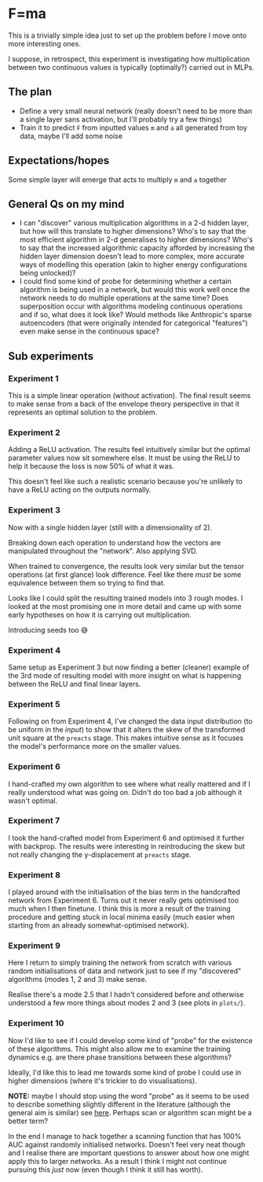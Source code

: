 # F=ma

This is a trivially simple idea just to set up the problem before I move onto more interesting ones.

I suppose, in retrospect, this experiment is investigating how multiplication between two continuous values is typically (optimally?) carried out in MLPs.

## The plan

- Define a very small neural network (really doesn't need to be more than a single layer sans activation, but I'll probably try a few things)
- Train it to predict `F` from inputted values `m` and `a` all generated from toy data, maybe I'll add some noise

## Expectations/hopes

Some simple layer will emerge that acts to multiply `m` and `a` together

## General Qs on my mind

- I can "discover" various multiplication algorithms in a 2-d hidden layer, but how will this translate to higher dimensions? Who's to say that the most efficient algorithm in 2-d generalises to higher dimensions? Who's to say that the increased algorithmic capacity afforded by increasing the hidden layer dimension doesn't lead to more complex, more accurate ways of modelling this operation (akin to higher energy configurations being unlocked)?
- I could find some kind of probe for determining whether a certain algorithm is being used in a network, but would this work well once the network needs to do multiple operations at the same time? Does superposition occur with algorithms modeling continuous operations and if so, what does it look like? Would methods like Anthropic's sparse autoencoders (that were originally intended for categorical "features") even make sense in the continuous space?

## Sub experiments

### Experiment 1

This is a simple linear operation (without activation). The final result seems to make sense from a back of the envelope theory perspective in that it represents an optimal solution to the problem.

### Experiment 2

Adding a ReLU activation. The results feel intuitively similar but the optimal parameter values now sit somewhere else. It must be using the ReLU to help it because the loss is now 50% of what it was.

This doesn't feel like such a realistic scenario because you're unlikely to have a ReLU acting on the outputs normally.

### Experiment 3

Now with a single hidden layer (still with a dimensionality of 2).

Breaking down each operation to understand how the vectors are manipulated throughout the "network". Also applying SVD.

When trained to convergence, the results look very similar but the tensor operations (at first glance) look difference. Feel like there _must_ be some equivalence between them so trying to find that.

Looks like I could split the resulting trained models into 3 rough modes. I looked at the most promising one in more detail and came up with some early hypotheses on how it is carrying out multiplication.

Introducing seeds too 😅

### Experiment 4

Same setup as Experiment 3 but now finding a better (cleaner) example of the 3rd mode of resulting model with more insight on what is happening between the ReLU and final linear layers.

### Experiment 5

Following on from Experiment 4, I've changed the data input distribution (to be uniform in the _input_) to show that it alters the skew of the transformed unit square at the `preacts` stage. This makes intuitive sense as it focuses the model's performance more on the smaller values.

### Experiment 6

I hand-crafted my own algorithm to see where what really mattered and if I really understood what was going on. Didn't do too bad a job although it wasn't optimal.

### Experiment 7

I took the hand-crafted model from Experiment 6 and optimised it further with backprop. The results were interesting in reintroducing the skew but not really changing the y-displacement at `preacts` stage.

### Experiment 8

I played around with the initialisation of the bias term in the handcrafted network from Experiment 6. Turns out it never really gets optimised too much when I then finetune. I think this is more a result of the training procedure and getting stuck in local minima easily (much easier when starting from an already somewhat-optimised network).

### Experiment 9

Here I return to simply training the network from scratch with various random initialisations of data and network just to see if my "discovered" algorithms (modes 1, 2 and 3) make sense.

Realise there's a mode 2.5 that I hadn't considered before and otherwise understood a few more things about modes 2 and 3 (see plots in `plots/`).

### Experiment 10

Now I'd like to see if I could develop some kind of "probe" for the existence of these algorithms. This might also allow me to examine the training dynamics e.g. are there phase transitions between these algorithms?

Ideally, I'd like this to lead me towards some kind of probe I could use in higher dimensions (where it's trickier to do visualisations).

**NOTE:** maybe I should stop using the word "probe" as it seems to be used to describe something slightly different in the literature (although the general aim is similar) see [here](https://arxiv.org/pdf/2102.12452.pdf). Perhaps scan or algorithm scan might be a better term?

In the end I manage to hack together a scanning function that has 100% AUC against randomly initialised networks. Doesn't feel very neat though and I realise there are important questions to answer about how one might apply this to larger networks. As a result I think I might not continue pursuing this _just_ now (even though I think it still has worth).
